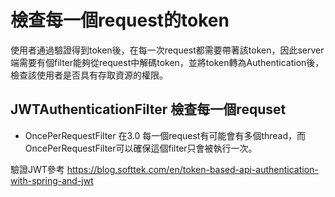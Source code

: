 # 檢查每一個request的token
使用者通過驗證得到token後，在每一次request都需要帶著該token，因此server端需要有個filter能夠從request中解碼token，並將token轉為Authentication後，檢查該使用者是否具有存取資源的權限。

## JWTAuthenticationFilter 檢查每一個requset
* OncePerRequestFilter
在3.0 每一個request有可能會有多個thread，而OncePerRequestFilter可以確保這個filter只會被執行一次。

驗證JWT參考
https://blog.softtek.com/en/token-based-api-authentication-with-spring-and-jwt